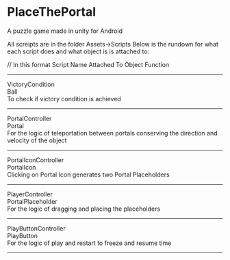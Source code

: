 # PlaceThePortal
 A puzzle game made in unity for Android

All screipts are in the folder Assets->Scripts
Below is the rundown for what each script does and what object is is attached to:

// In this format
Script Name
Attached To Object
Function

**********************************************************************
VictoryCondition            
Ball                      
To check if victory condition is achieved
**********************************************************************
PortalController            
Portal                    
For the logic of teleportation between portals conserving the direction and velocity of the object
**********************************************************************
PortalIconController        
PortalIcon                
Clicking on Portal Icon generates two Portal Placeholders
**********************************************************************
PlayerController            
PortalPlaceholder         
For the logic of dragging and placing the placeholders
**********************************************************************
PlayButtonController        
PlayButton                
For the logic of play and restart to freeze and resume time
**********************************************************************
